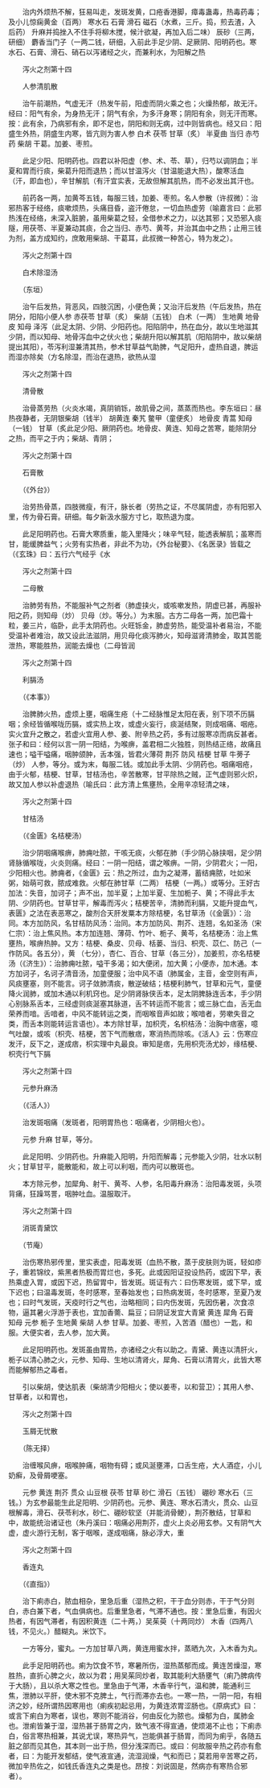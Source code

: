 <!-- { "loadSidebar": true } -->
　　治内外烦热不解，狂易叫走，发斑发黄，口疮香港脚，瘴毒蛊毒，热毒药毒；及小儿惊痫黄金（百两） 寒水石 石膏 滑石 磁石（水煮，三斤。捣，煎去渣，入后药） 升麻并捣挫入不住手将柳木搅，候汁欲凝，再加入后二味） 辰砂（三两，研细） 麝香当门子（一两二钱，研细，入前此手足少阴、足厥阴、阳明药也。寒水石、石膏、滑石、硝石以泻诸经之火，而兼利水，为阳解之热

　　泻火之剂第十四

　　人参清肌散

　　治午前潮热，气虚无汗（热发午前，阳虚而阴火乘之也；火燥热郁，故无汗。经曰：阳气有余，为身热无汗；阴气有余，为多汗身寒；阴阳有余，则无汗而寒。按：此有余，乃病邪有余，即不足也，阴阳和则无病，过中则皆病也。经又曰：阳盛生外热，阴盛生内寒，皆亢则为害人参 白术 茯苓 甘草（炙） 半夏曲 当归 赤芍药 柴胡 干葛。加姜、枣煎。

　　此足少阳、阳明药也。四君以补阳虚（参、术、苓、草），归芍以调阴血；半夏和胃而行痰，柴葛升阳而退热；而以甘温泻火（甘温能退大热），酸寒活血（汗，即血也），辛甘解肌（有汗宜实表，无故但解其肌热，而不必发出其汗也。

　　前药各一两，加黄芩五钱，每服三钱，加姜、枣煎。名人参散（许叔微）：治邪热客于经络，痰嗽烦热，头痛目昏，盗汗倦怠，一切血热虚劳（喻嘉言曰：此邪热浅在经络，未深入脏腑，虽用柴葛之轻，全借参术之力，以达其邪；又恐邪入痰隧，用茯苓、半夏兼动其痰，合之当归、赤芍、黄芩，并治其血中之热；止用三钱为剂，盖方成知约，庶敢用柴胡、干葛耳，此叔微一种苦心，特为发之）。

　　泻火之剂第十四

　　白术除湿汤

　　（东垣）

　　治午后发热，背恶风，四肢沉困，小便色黄；又治汗后发热（午后发热，热在阴分，阳陷小便人参 赤茯苓 甘草（炙） 柴胡（五钱） 白术（一两） 生地黄 地骨皮 知母 泽泻（此足太阴、少阴、少阳药也。阳陷阴中，热在血分，故以生地滋其少阴，而以知母、地骨泻血中之伏火也；柴胡升阳以解其肌（阳陷阴中，故以柴胡提出其阳），苓泻利湿兼清其热，参术甘草益气助脾，气足阳升，虚热自退，脾运而湿亦除矣（方名除湿，而治在退热，欲热从湿

　　泻火之剂第十四

　　清骨散

　　治骨蒸劳热（火炎水竭，真阴销铄，故肌骨之间，蒸蒸而热也。李东垣曰：昼热夜静者，无阴银柴胡（钱半） 胡黄连 秦艽 鳖甲（童便炙） 地骨皮 青蒿 知母（一钱） 甘草（炙此足少阳、厥阴药也。地骨皮、黄连、知母之苦寒，能除阴分之热，而平之于内；柴胡、青阴；

　　泻火之剂第十四

　　石膏散

　　（《外台》）

　　治劳热骨蒸，四肢微瘦，有汗，脉长者（劳热之证，不尽属阴虚，亦有阳邪入里，传为骨石膏。研细。每夕新汲水服方寸匕，取热退为度。

　　此足阳明药也。石膏大寒质重，能入里降火；味辛气轻，能透表解肌；虽寒而甘，能缓脾益气；火劳有实热者，非此不为功，《外台秘要》、《名医录》皆载之（《玄珠》曰：五行六气经乎《水

　　泻火之剂第十四

　　二母散

　　治肺劳有热，不能服补气之剂者（肺虚挟火，或咳嗽发热，阴虚已甚，再服补阳之药，则知母（炒） 贝母（炒。等分。）为末服。古方二母各一两，加巴霜十粒，姜三片，临卧，此手太阴药也。火旺铄金，肺虚劳热，能受温补者易治，不能受温补者难治，故又设此法滋阴，用贝母化痰泻肺火，知母滋肾清肺金，取其苦能泄热，寒能胜热，润能去燥也（二母皆润

　　泻火之剂第十四

　　利膈汤

　　（《本事》）

　　治脾肺火热，虚烦上壅，咽痛生疮（十二经脉惟足太阳在表，别下项不历膈咽；余经皆循喉咙历膈，或实热上攻，或虚火妄行，痰涎结聚，则成咽痛、咽疮。实火宜升之散之，若虚火宜用人参、姜、附辛热之药，多有过服寒凉而病反甚者。张子和曰：经何以言一阴一阳结，为喉痹，盖君相二火独胜，则热结正络，故痛且速也；嗌干嗌痛，咽肿颌肿，舌本强，皆君火薄荷 荆芥 防风 桔梗 甘草 牛蒡子（炒） 人参，等分。或为末，每服二钱。或加此手太阴、少阴药也。咽痛咽疮，由于火郁，桔梗、甘草，甘桔汤也，辛苦散寒，甘平除热之贼，正气虚则邪火炽，故又加人参以补虚退热（喻氏曰：此方清上焦壅热，全用辛凉轻清之味，

　　泻火之剂第十四

　　甘桔汤

　　（《金匮》名桔梗汤）

　　治少阴咽痛喉痹，肺痈吐脓，干咳无痰，火郁在肺（手少阴心脉挟咽，足少阴肾脉循喉咙，火炎则痛。经曰：一阴一阳结，谓之喉痹。一阴，少阴君火；一阳，少阳相火也。肺痈者，《金匮》云：热之所过，血为之凝滞，蓄结痈脓，吐如米粥，始萌可救，脓成难救。火郁在肺甘草（二两） 桔梗（一两。）或等分。王好古加法：失音，加诃子；声不出，加半夏；上加半夏、生加栀子、黄；不得此手太阴、少阴药也。甘草甘平，解毒而泻火；桔梗苦辛，清肺而利膈，又能升提血气，表匮》之法在表恶寒之，酸剂合天肝发粟本方除桔梗，名甘草汤（《金匮》）：治同。本方加防风，名甘桔防风汤：治同。本方加防风、荆芥、连翘，名如圣汤（宋仁宗）：治上焦风热。本方加连翘、薄荷、竹叶、栀子、黄芩，名桔梗汤：治上焦壅热，喉痹热肿。又方：桔梗、桑皮、贝母、栝蒌、当归、枳壳、苡仁、防己（一作防风。各五分），黄 （七分），杏仁、百合、甘草（各三分），加姜煎，亦名桔梗汤（《济生》）：治肺痈吐脓，嗌干多渴；如大便闭，加大黄；小便赤，加木通。本方加诃子，名诃子清音汤，加童便服；治中风不语（肺属金，主音，金空则有声，风痰壅塞，则不能言。诃子敛肺清痰，散逆破结；桔梗利肺气，甘草和元气，童便降火润肺，或加木通以利机窍也。足少阴肾脉侠舌本，足太阴脾脉连舌本，手少阴心别脉系舌本，三经虚则痰涎塞其脉道，舌不转运而不能言；或三脉亡血，舌无血荣养而喑。舌喑者，中风不能转运之类，而咽喉音声如故；喉喑者，劳嗽失音之类，而舌本则能转运言语也）。本方除甘草，加枳壳，名枳桔汤：治胸中痞塞，噫气吐酸，或咳（枳壳、桔梗，苦下气而散痞，寒消热而除咳。《活人》云：伤寒应发汗，反下之，遂成痞，枳实理中丸最良。审知是痞，先用枳壳汤尤妙，缘桔梗、枳壳行气下膈

　　泻火之剂第十四

　　元参升麻汤

　　（《活人》）

　　治发斑咽痛（发斑者，阳明胃热也：咽痛者，少阴相火也）。

　　元参 升麻 甘草，等分。

　　此足阳明、少阴药也。升麻能入阳明，升阳而解毒；元参能入少阴，壮水以制火；甘草甘平，能散能和，故上可以利咽，而内可以散斑也。

　　本方除元参，加犀角、射干、黄芩、人参，名阳毒升麻汤：治阳毒发斑，头项背痛，狂躁骂詈，咽肿吐血。温服取汗。

　　泻火之剂第十四

　　消斑青黛饮

　　（节庵）

　　治伤寒热邪传里，里实表虚，阳毒发斑（血热不散，蒸于皮肤则为斑，轻如疹子，重若锦纹，紫黑者热极而胃烂也，多死。此或因阳证投设热药，或因下早，表热乘虚入胃，或因下迟，热留胃中，皆发斑。斑证有六：曰伤寒发斑，或下早，或下迟也；曰温毒发斑，冬时感寒，至春始发也；曰热病发斑，冬时感寒，至夏乃发也；曰时气发斑，天疫时行之气也，治略相同；曰内伤发斑，先因伤暑，次食凉物，逼其暑火浮游于表也，宜加香薷、扁豆；曰阴证发宜大青黛 黄连 犀角 石膏 知母 元参 栀子 生地黄 柴胡 人参 甘草。加姜、枣煎，入苦酒（醋也）一匙，和服。大便实者，去人参，加大黄。

　　此足阳明药也。发斑虽由胃热，亦诸经之火有以助之。青黛、黄连以清肝火，栀子以清心肺之火，元参、知母、生地以清肾火，犀角、石膏以清胃火，此皆大寒而能解郁热之毒者。

　　引以柴胡，使达肌表（柴胡清少阳相火；使以姜枣，以和营卫）；其用人参、甘草者，以和胃也，

　　泻火之剂第十四

　　玉屑无忧散

　　（陈无择）

　　治缠喉风痹，咽喉肿痛，咽物有碍；或风涎壅滞，口舌生疮，大人酒症，小儿奶癣，及骨屑哽塞。

　　元参 黄连 荆芥 贯众 山豆根 茯苓 甘草 砂仁 滑石（五钱） 硼砂 寒水石（三钱。）为玄参最能生此足阳明、少阴药也。元参、黄连、寒水石清火，贯众、山豆根解毒，滑石、茯苓利水，砂仁、硼砂软坚（并能消骨鲠），荆芥散结，甘草和中，故能统治诸证也（朱丹溪曰：咽痛必用荆芥，虚火上炎必用玄参。又有阴气大虚，虚火游行无制，客于咽喉，遂成咽痛，脉必浮大，重

　　泻火之剂第十四

　　香连丸

　　（《直指》）

　　治下痢赤白，脓血相杂，里急后重（湿热之积，干于血分则赤，干于气分则白，赤白兼下者，气血俱病也。后重里急者，气滞不通也。按：里急后重，有因火热者，有因气滞者，有因积黄连（二十两，）吴茱萸（十两同炒） 木香（四两八钱，不见火。）醋糊丸。米饮下。

　　一方等分，蜜丸。一方加甘草八两，黄连用蜜水拌，蒸晒九次，入木香为丸。

　　此手足阳明药也。痢为饮食不节，寒暑所伤，湿热蒸郁而成。黄连苦燥湿，寒胜热，直折心脾之火，故以为君；用吴茱同炒者，取其能利大肠壅气（痢乃脾病传于大肠），且以杀大寒之性也。里急由于气滞，木香辛行气，温和脾，能通利三焦，泄肺以平肝，使木邪不克脾土，气行而滞亦去也。一寒一热，一阴一阳，有相济之妙，经所谓热因寒用也（痢疾初起忌用，为黄连浓胃涩肠也。《原病式》曰：或言下痢白为寒者，误也，寒则不能消谷，何由反化为脓也。燥郁为白，属肺金也。泄痢皆兼于湿，湿热甚于肠胃之内，致气液不得宣通，使烦渴不止也；下痢赤白，俗言寒热相兼，其说尤误，寒热异气，岂能俱甚于肠胃，而同为痢乎，各随五脏之部而见其色，其本则一出于热，但分浅深而已。或曰：何故服辛热之药亦有愈者，曰：为能开发郁结，使气液宣通，流湿润燥，气和而已；莫若用辛苦寒之药，微加辛热佐之，如钱氏香连丸之类是也。昂按：刘说固是，然病亦有寒热合邪者）。

